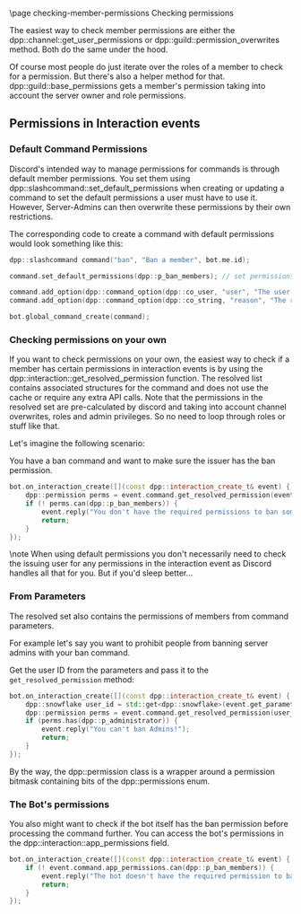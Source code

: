 \page checking-member-permissions Checking permissions

The easiest way to check member permissions are either the dpp::channel::get_user_permissions or dpp::guild::permission_overwrites method. Both do the same under the hood.

Of course most people do just iterate over the roles of a member to check for a permission.
But there's also a helper method for that. dpp::guild::base_permissions gets a member's permission taking into account the server owner and role permissions.

## Permissions in Interaction events

### Default Command Permissions

Discord's intended way to manage permissions for commands is through default member permissions.
You set them using dpp::slashcommand::set_default_permissions when creating or updating a command to set the default permissions a user must have to use it.
However, Server-Admins can then overwrite these permissions by their own restrictions.

The corresponding code to create a command with default permissions would look something like this:

```cpp
dpp::slashcommand command("ban", "Ban a member", bot.me.id);

command.set_default_permissions(dpp::p_ban_members); // set permissions that are required by default here

command.add_option(dpp::command_option(dpp::co_user, "user", "The user to ban", true));
command.add_option(dpp::command_option(dpp::co_string, "reason", "The reason for banning", true));

bot.global_command_create(command);
```

### Checking permissions on your own

If you want to check permissions on your own, the easiest way to check if a member has certain permissions in interaction events is by using the dpp::interaction::get_resolved_permission function.
The resolved list contains associated structures for the command and does not use the cache or require any extra API calls.
Note that the permissions in the resolved set are pre-calculated by discord and taking into account channel overwrites, roles and admin privileges.
So no need to loop through roles or stuff like that.

Let's imagine the following scenario:

You have a ban command and want to make sure the issuer has the ban permission.

```cpp
bot.on_interaction_create([](const dpp::interaction_create_t& event) {
	dpp::permission perms = event.command.get_resolved_permission(event.command.usr.id);
	if (! perms.can(dpp::p_ban_members)) {
		event.reply("You don't have the required permissions to ban someone!");
		return;
	}
});
```

\note When using default permissions you don't necessarily need to check the issuing user for any permissions in the interaction event as Discord handles all that for you. But if you'd sleep better...

### From Parameters

The resolved set also contains the permissions of members from command parameters.

For example let's say you want to prohibit people from banning server admins with your ban command.

Get the user ID from the parameters and pass it to the `get_resolved_permission` method:

```cpp
bot.on_interaction_create([](const dpp::interaction_create_t& event) {
	dpp::snowflake user_id = std::get<dpp::snowflake>(event.get_parameter("user"));
	dpp::permission perms = event.command.get_resolved_permission(user_id);
	if (perms.has(dpp::p_administrator)) {
		event.reply("You can't ban Admins!");
		return;
	}
});
```

By the way, the dpp::permission class is a wrapper around a permission bitmask containing bits of the dpp::permissions enum.

### The Bot's permissions

You also might want to check if the bot itself has the ban permission before processing the command further.
You can access the bot's permissions in the dpp::interaction::app_permissions field.

```cpp
bot.on_interaction_create([](const dpp::interaction_create_t& event) {
	if (! event.command.app_permissions.can(dpp::p_ban_members)) {
		event.reply("The bot doesn't have the required permission to ban anyone!");
		return;
	}
});
```